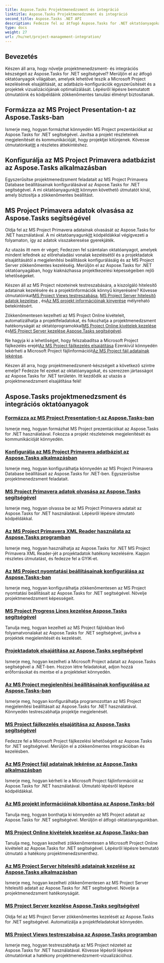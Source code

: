 ```yaml
---
title: Aspose.Tasks Projektmenedzsment és integráció
linktitle: Aspose.Tasks Projektmenedzsment és integráció
second_title: Aspose.Tasks .NET API
description: Fedezze fel az átfogó Aspose.Tasks for .NET oktatóanyagokat, amelyek lefedik az MS Project kezelését, integrációját és testreszabását. Fejlessze projektmenedzsment készségeit most!
type: docs
weight: 27
url: /hu/net/project-management-integration/
---
```


## Bevezetés

Készen áll arra, hogy növelje projektmenedzsment- és integrációs készségeit az Aspose.Tasks for .NET segítségével? Merüljön el az átfogó oktatóanyagok világában, amelyek lehetővé teszik a Microsoft Project kezelésének elsajátítását, az adatbázis-konfigurációk egyszerűsítését és a projektek vizualizációjának optimalizálását. Lépésről lépésre bemutatott útmutatóink és kódpéldáink zökkenőmentes tanulási élményt biztosítanak.

## Formázza az MS Project Presentation-t az Aspose.Tasks-ban
Ismerje meg, hogyan formázhat könnyedén MS Project prezentációkat az Aspose.Tasks for .NET segítségével. Javítsa a projekt részleteinek megjelenítését és kommunikációját, hogy projektjei kitűnjenek. Kövesse útmutatónkat[itt](./presentation-format/) a részletes áttekintéshez.

## Konfigurálja az MS Project Primavera adatbázist az Aspose.Tasks alkalmazásban
 Egyszerűsítse projektmenedzsment feladatait az MS Project Primavera Database beállításainak konfigurálásával az Aspose.Tasks for .NET segítségével. A mi oktatóanyagunk[itt](./primavera-database-settings/) könnyen követhető útmutatót kínál, amely biztosítja a zökkenőmentes beállítást.

## MS Project Primavera adatok olvasása az Aspose.Tasks segítségével
 Oldja fel az MS Project Primavera adatainak olvasását az Aspose.Tasks for .NET használatával. A mi oktatóanyagunk[itt](./primavera-data-reading/) kódpéldákkal végigvezeti a folyamaton, így az adatok visszakeresése gyerekjáték.

Az utazás itt nem ér véget; Fedezzen fel számtalan oktatóanyagot, amelyek mindent lefednek az előrehaladási vonalak kezelésétől és a projektadatok elsajátításától a megjelenítési beállítások konfigurálásáig és az MS Project Server zökkenőmentes kezeléséig. Merüljön el az Aspose.Tasks for .NET oktatóanyagában, hogy kiaknázhassa projektkezelési képességeiben rejlő lehetőségeket.

 Készen áll az MS Project nézeteinek testreszabására, a kiszolgáló hitelesítő adatainak kezelésére és a projektinformációk könnyű kinyerésére? Kövesse útmutatóinkat[MS Project Views testreszabása](./project-views/), [MS Project Server hitelesítő adatok kezelése](./project-server-credentials/) , és[Az MS projekt információinak kinyerése](./project-information/) mélyreható betekintésért.

 Zökkenőmentesen kezelheti az MS Project Online kivételeit, automatizálhatja a projektfeladatokat, és fokozhatja a projektmenedzsment hatékonyságát az oktatóprogramokkal[MS Project Online kivételek kezelése](./project-online-exceptions/) és[MS Project Server kezelése Aspose.Tasks segítségével](./project-server-management/).

 Ne hagyja ki a lehetőséget, hogy felszabadítsa a Microsoft Project fájlkezelés erejét[Az MS Project fájlkezelés elsajátítása](./project-file-formats/) Ezenkívül könnyedén lekérheti a Microsoft Project fájlinformációit[Az MS Project fájl adatainak lekérése](./project-file-information/).

Készen áll arra, hogy projektmenedzsment-készségeit a következő szintre emelje? Fedezze fel ezeket az oktatóanyagokat, és szerezzen jártasságot az Aspose.Tasks for .NET területén. Itt kezdődik az utazás a projektmenedzsment elsajátítása felé!

## Aspose.Tasks projektmenedzsment és integrációs oktatóanyagok
### [Formázza az MS Project Presentation-t az Aspose.Tasks-ban](./presentation-format/)
Ismerje meg, hogyan formázhat MS Project prezentációkat az Aspose.Tasks for .NET használatával. Fokozza a projekt részleteinek megjelenítését és kommunikációját könnyedén.
### [Konfigurálja az MS Project Primavera adatbázist az Aspose.Tasks alkalmazásban](./primavera-database-settings/)
Ismerje meg, hogyan konfigurálhatja könnyedén az MS Project Primavera Database beállításait az Aspose.Tasks for .NET-ben. Egyszerűsítse projektmenedzsment feladatait.
### [MS Project Primavera adatok olvasása az Aspose.Tasks segítségével](./primavera-data-reading/)
Ismerje meg, hogyan olvassa be az MS Project Primavera adatait az Aspose.Tasks for .NET használatával. Lépésről lépésre útmutató kódpéldákkal.
### [Az MS Project Primavera XML Reader használata az Aspose.Tasks programban](./primavera-xml-reader/)
Ismerje meg, hogyan használhatja az Aspose.Tasks for .NET MS Project Primavera XML Reader-jét a projektadatok hatékony kezelésére. Kapjon részletes útmutatást, és fedezze fel a GYIK-et.
### [Az MS Project nyomtatási beállításainak konfigurálása az Aspose.Tasks-ban](./print-options/)
Ismerje meg, hogyan konfigurálhatja zökkenőmentesen az MS Project nyomtatási beállításait az Aspose.Tasks for .NET segítségével. Növelje projektmenedzsment képességeit.
### [MS Project Progress Lines kezelése Aspose.Tasks segítségével](./progress-lines/)
Tanulja meg, hogyan kezelheti az MS Project fájlokban lévő folyamatvonalakat az Aspose.Tasks for .NET segítségével, javítva a projektek megjelenítését és kezelését.
### [Projektadatok elsajátítása az Aspose.Tasks segítségével](./project-data/)
Ismerje meg, hogyan kezelheti a Microsoft Project adatait az Aspose.Tasks segítségével a .NET-ben. Hozzon létre feladatokat, adjon hozzá erőforrásokat és mentse el a projekteket könnyedén.
### [Az MS Project megjelenítési beállításainak konfigurálása az Aspose.Tasks-ban](./project-display-options/)
Ismerje meg, hogyan konfigurálhatja programozottan az MS Project megjelenítési beállításait az Aspose.Tasks for .NET használatával. Könnyedén testreszabhatja projektje megjelenését.
### [MS Project fájlkezelés elsajátítása az Aspose.Tasks segítségével](./project-file-formats/)
Fedezze fel a Microsoft Project fájlkezelési lehetőségeit az Aspose.Tasks for .NET segítségével. Merüljön el a zökkenőmentes integrációban és kezelésben.
### [Az MS Project fájl adatainak lekérése az Aspose.Tasks alkalmazásban](./project-file-information/)
Ismerje meg, hogyan kérheti le a Microsoft Project fájlinformációit az Aspose.Tasks for .NET használatával. Útmutató lépésről lépésre kódpéldákkal.
### [Az MS projekt információinak kibontása az Aspose.Tasks-ból](./project-information/)
Tanulja meg, hogyan bonthatja ki könnyedén az MS Project adatait az Aspose.Tasks for .NET segítségével. Merüljön el átfogó oktatóanyagunkban.
### [MS Project Online kivételek kezelése az Aspose.Tasks-ban](./project-online-exceptions/)
Tanulja meg, hogyan kezelheti zökkenőmentesen a Microsoft Project Online kivételeit az Aspose.Tasks for .NET segítségével. Lépésről lépésre bemutató útmutató a hatékony projektmenedzsmenthez.
### [Az MS Project Server hitelesítő adatainak kezelése az Aspose.Tasks alkalmazásban](./project-server-credentials/)
Ismerje meg, hogyan kezelheti zökkenőmentesen az MS Project Server hitelesítő adatait az Aspose.Tasks for .NET segítségével. Növelje a projektmenedzsment hatékonyságát.
### [MS Project Server kezelése Aspose.Tasks segítségével](./project-server-management/)
Oldja fel az MS Project Server zökkenőmentes kezelését az Aspose.Tasks for .NET segítségével. Automatizálja a projektfeladatokat könnyedén.
### [MS Project Views testreszabása az Aspose.Tasks programban](./project-views/)
Ismerje meg, hogyan testreszabhatja az MS Project nézeteit az Aspose.Tasks for .NET használatával. Kövesse lépésről lépésre útmutatónkat a hatékony projektmenedzsment-vizualizációhoz.